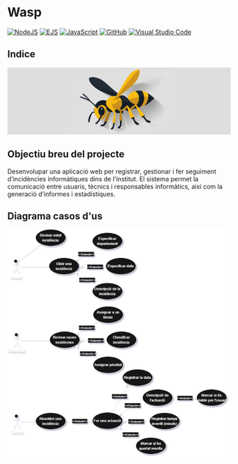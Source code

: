 # Wasp

[![NodeJS](https://img.shields.io/badge/Node.js-6DA55F?logo=node.js&logoColor=white)](#)
[![EJS](https://img.shields.io/badge/EJS-B4CA65?logo=ejs&logoColor=fff)](#)
[![JavaScript](https://img.shields.io/badge/JavaScript-F7DF1E?logo=javascript&logoColor=000)](#)
[![GitHub](https://img.shields.io/badge/GitHub-%23121011.svg?logo=github&logoColor=white)](https://github.com/)
[![Visual Studio Code](https://custom-icon-badges.demolab.com/badge/Visual%20Studio%20Code-0078d7.svg?logo=vsc&logoColor=white)](https://code.visualstudio.com/)

## Indice

<img src="./content/iconapp.png">

## Objectiu breu del projecte

Desenvolupar una aplicació web per registrar, gestionar i fer seguiment d’incidències informàtiques dins de l'institut. El sistema permet la comunicació entre usuaris, tècnics i responsables informàtics, així com la generació d’informes i estadístiques.

## Diagrama casos d'us

<img src="./content/diagcasus.png">
